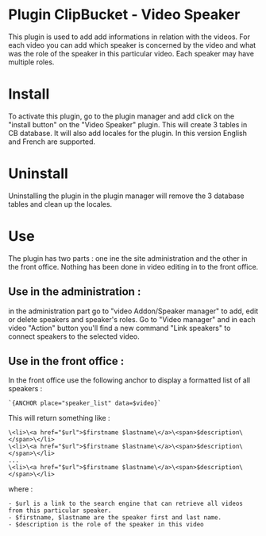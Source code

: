 # Plugin ClipBucket - Video Speaker
This plugin is used to add add informations in relation with the videos. For each video you can add which speaker is concerned by the video and what was the role of the speaker in this particular video. Each speaker may have multiple roles.

# Install
To activate this plugin, go to the plugin manager and add click on the "install button" on the "Video Speaker" plugin. 
This will create 3 tables in CB database. It will also add locales for the plugin. In this version English and French are supported.

# Uninstall
Uninstalling the plugin in the plugin manager will remove the 3 database tables and clean up the locales.
	
# Use
The plugin has two parts : one ine the site administration and the other in the front office. Nothing has been done in video editing in to the front office.

## Use in the administration :
in the administration part go to "video Addon/Speaker manager" to add, edit or delete speakers and speaker's roles.
Go to "Video manager" and in each video "Action" button you'll find a new command "Link speakers" to connect speakers to the selected video. 

## Use in the front office :
In the front office use the following anchor to display a formatted list of all speakers :

	`{ANCHOR place="speaker_list" data=$video}`

This will return something like :

	\<li>\<a href="$url">$firstname $lastname\</a>\<span>$description\</span>\</li>
	\<li>\<a href="$url">$firstname $lastname\</a>\<span>$description\</span>\</li>
	...
	\<li>\<a href="$url">$firstname $lastname\</a>\<span>$description\</span>\</li>

where :

	- $url is a link to the search engine that can retrieve all videos from this particular speaker.
	- $firstname, $lastname are the speaker first and last name.
	- $description is the role of the speaker in this video 
